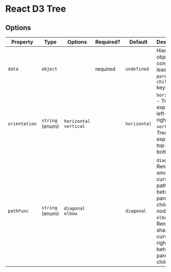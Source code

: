 # React D3 Tree

## Options
| Property      | Type            | Options               | Required? | Default      | Description                                                                                                                                     |
|---------------|-----------------|-----------------------|-----------|--------------|-------------------------------------------------------------------------------------------------------------------------------------------------|
| `data`        | `object`        |                       | required  | `undefined`  | Hierarchical object, contains (at least) `name`, `parent` and `children` keys.                                                                  |
| `orientation` | `string` (enum) | `horizontal` `vertical` |           | `horizontal` | `horizontal` - Tree expands left-to-right, `vertical` - Tree expands top-to-bottom                                                              |
| `pathFunc`    | `string` (enum) | `diagonal` `elbow`      |           | `diagonal`   | `diagonal` - Renders smooth, curved paths between parent-child nodes, `elbow` - Renders sharp curves at right angles between parent-child nodes |